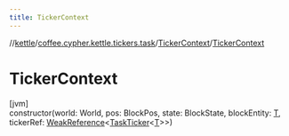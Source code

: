 ```yaml
---
title: TickerContext
---
```

//[kettle](../../../index.html)/[coffee.cypher.kettle.tickers.task](../index.html)/[TickerContext](index.html)/[TickerContext](-ticker-context.html)



# TickerContext



[jvm]\
constructor(world: World, pos: BlockPos, state: BlockState, blockEntity: [T](index.html), tickerRef: [WeakReference](https://docs.oracle.com/en/java/javase/17/docs/api/java.base/java/lang/ref/WeakReference.html)&lt;[TaskTicker](../-task-ticker/index.html)&lt;[T](index.html)&gt;&gt;)




